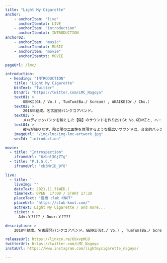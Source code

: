 ```yaml
---
title: "Light My Cigarette"
anchor:
    - anchorItem: "live"
      anchorItemtxt: LIVE
    - anchorItem: "introduction"
      anchorItemtxt: INTRODUCTION
anchor02:
    - anchorItem: "music"
      anchorItemtxt: MUSIC
    - anchorItem: "movie"
      anchorItemtxt: MOVIE

pageUrl: /lmc/

introduction:
  - heading: "INTRODUCTION"
    title: "Light My Cigarette"
    btnText: "Twitter"
    btnUrl: "https://twitter.com/LMC_Nagoya"
    text01: >
        GENKI(Gt./ Vo.) , TumTum(Ba./ Scream) , AKAIKE(Dr./ Cho.)
    text02: >
        2018年結成。名古屋発パンクコアバンド。
    text03: >
        メロディックパンクを軸とした【陽】のサウンドを作り出すGt.Vo.GENKIと、ハードコアを軸とした【陰】のサウンドを作り出すBa.Scream.TumTumに加え、抜群の笑顔で観客を絶頂の渦に巻き込むDr.Cho.AKAIKEで構成される。
    text04: >
        彼らが織りなす、陰と陽の二面性を体現するような幅広いサウンドは、音楽的バックグラウンドの広さが伺える。
    imageUrl: "/img/lmc/img-lmc-artwork.jpg"
    secId: "introduction"

movie:
  - title: "Introspection"
    iframeUrl: "6zbnl3GjZTg"
  - title: "P.I.G.C."
    iframeUrl: "xb3MrID_9f8"

live:
  - title: ''
    liveImg: ""
    dateText: 2021.11.3(WED.)
    timeText: OPEN  17:00 / START 17:30
    placeText: "豊橋 club KNOT"
    placeUrl: "https://club-knot.com/"
    actText: Light My Cigarette / and more...
    ticket: >
      Adv:￥???? / Door:￥????

description: >
    2018年結成。名古屋発パンクコアバンド。GENKI(Gt./ Vo.) , TumTum(Ba./ Scream) , AKAIKE(Dr./ Cho.)からなる3ピースバンド。

releaseUrl: https://linkco.re/6bxvpMC0
twitterUrl: https://twitter.com/LMC_Nagoya
instaUrl: https://www.instagram.com/lightmycigarette_nagoya/

---
```





